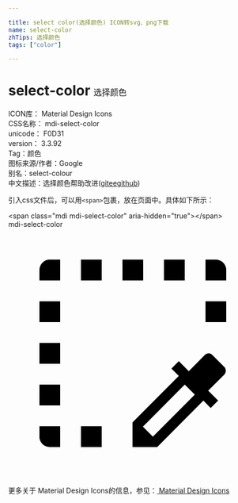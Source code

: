 ```yaml
---

title: select color(选择颜色) ICON转svg、png下载
name: select-color
zhTips: 选择颜色
tags: ["color"]

---
```


# select-color  <small style="font-size: 60%;font-weight: 100">选择颜色</small>


<div class="detail-page">
<p>
<span>
ICON库：
<span class="badge-secondary badge">Material Design Icons</span> 
</span>
<br/>
<span>
CSS名称：
<span class="badge-secondary badge">mdi-select-color</span> 
</span>
<br/>
<span>
unicode：
<span class="badge-secondary badge">F0D31</span> 
<copy-btn content='F0D31' btn-title=""></copy-btn>
<copy-btn :content='String.fromCodePoint(parseInt("F0D31", 16))' btn-title="复制U"></copy-btn>
</span>
<br/>
<span>
version：
<span class="badge-secondary badge">3.3.92</span> 
</span><br/><span>Tag：<span class="badge-light badge"><router-link to="/tags/color.html">颜色</router-link></span></span>
<br/>
<span>图标来源/作者：<span class="badge-light badge">Google</span></span> 
<br/>
<span>别名：<span class="badge-light badge">select-colour</span></span><br/><span class="zh-detail">中文描述：<span class="badge-primary badge">选择颜色</span><span class="help-link"><span>帮助改进</span>(<a href="https://gitee.com/liuwave/icon-helper/edit/master/json/material/select-color.json" target="_blank" rel="noopener noreferrer">gitee</a><a href="https://github.com/liuwave/icon-helper/edit/master/json/material/select-color.json" target="_blank" rel="noopener noreferrer">github</a></span>)</span><br/>
</p>
</div>
<div class="alert alert-dark">
  <i class="mdi mdi-select-color mdi-48px"></i>
  <i class="mdi mdi-select-color mdi-36px"></i>
  <i class="mdi mdi-select-color mdi-24px"></i>
  <i class="mdi mdi-select-color mdi-18px"></i>
</div>
<div>
  <p>引入css文件后，可以用<code>&lt;span&gt;</code>包裹，放在页面中。具体如下所示：    
  </p>
  <div class="alert alert-primary" style="font-size: 14px">
    &lt;span class="mdi mdi-select-color" aria-hidden="true"&gt;&lt;/span&gt;
    <copy-btn content='<span class="mdi mdi-select-color" aria-hidden="true"></span>'></copy-btn>
  </div>
  <div class="alert alert-secondary">
    <i class="mdi mdi-select-color"
    style="font-size: 24px"
    aria-hidden="true"></i> mdi-select-color
    <copy-btn content="mdi-select-color" btn-title="复制图标名称"></copy-btn>
  </div>
</div>
<div id="svg" class="svg-wrap">
<svg xmlns="http://www.w3.org/2000/svg" viewBox="0 0 24 24"><path d="M3.88,3C3.38,3.06 3,3.5 3,4V4L3,5H4L5,5V4L5,3H4L3.88,3M7,3V5H9V3H7M11,3V5H13V3H11M15,3V5H17V3H15M19,3V4L19,5H20L21,5V4L21,3.88C20.94,3.38 20.5,3 20,3H19M3,7V9H5V7H3M19,7V9H21V7H19M3,11V13H5V11H3M19.31,12C19.18,12 19.05,12.05 18.95,12.14L17.39,13.71L16.43,12.75L15.72,13.46L16.43,14.17L11.97,18.63V21H14.35L18.8,16.54L19.5,17.25L20.22,16.54L19.26,15.58L20.82,14.03C21,13.83 21,13.5 20.82,13.31L19.65,12.14C19.56,12.05 19.44,12 19.31,12M3,15V17H5V15H3M17,15L17.97,15.97L13.93,20L12.97,19.04L17,15M3,19V20L3,20.12C3.06,20.62 3.5,21 4,21V21H5V20L5,19H4L3,19M7,19V21H9V19H7Z" /></svg>
</div>
<detail full-name='mdi-select-color'></detail>
    
<div><p>更多关于 Material Design Icons的信息，参见：<a target="_blank" href="https://iconhelper.cn/material.html"> Material Design Icons</a>
</p></div>
